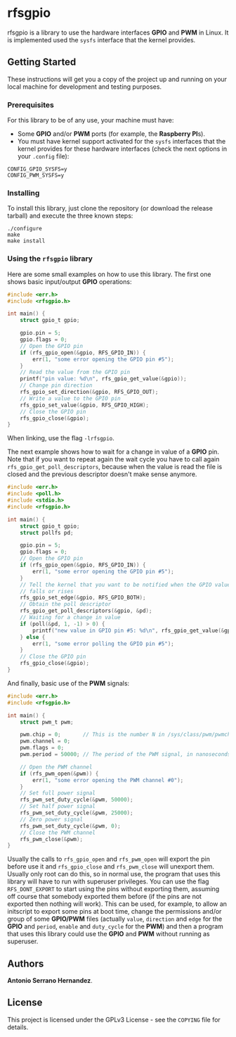 
# rfsgpio

rfsgpio is a library to use the hardware interfaces **GPIO** and **PWM** in
Linux. It is implemented used the `sysfs` interface that the kernel provides.

## Getting Started

These instructions will get you a copy of the project up and running on your
local machine for development and testing purposes.

### Prerequisites

For this library to be of any use, your machine must have:

* Some **GPIO** and/or **PWM** ports (for example, the **Raspberry PI**s).
* You must have kernel support activated for the `sysfs` interfaces that the
  kernel provides for these hardware interfaces (check the next options in
  your `.config` file):

```
CONFIG_GPIO_SYSFS=y
CONFIG_PWM_SYSFS=y
```

### Installing

To install this library, just clone the repository (or download the release
tarball) and execute the three known steps:

```
./configure
make
make install
```

### Using the `rfsgpio` library

Here are some small examples on how to use this library. The first one shows
basic input/output **GPIO** operations:

```c
#include <err.h>
#include <rfsgpio.h>

int main() {
    struct gpio_t gpio;

    gpio.pin = 5;
    gpio.flags = 0;
    // Open the GPIO pin
    if (rfs_gpio_open(&gpio, RFS_GPIO_IN)) {
        err(1, "some error opening the GPIO pin #5");
    }
    // Read the value from the GPIO pin
    printf("pin value: %d\n", rfs_gpio_get_value(&gpio));
    // Change pin direction
    rfs_gpio_set_direction(&gpio, RFS_GPIO_OUT);
    // Write a value to the GPIO pin
    rfs_gpio_set_value(&gpio, RFS_GPIO_HIGH);
    // Close the GPIO pin
    rfs_gpio_close(&gpio);
}

```

When linking, use the flag `-lrfsgpio`.

The next example shows how to wait for a change in value of a **GPIO** pin.
Note that if you want to repeat again the wait cycle you have to call again
`rfs_gpio_get_poll_descriptors`, because when the value is read the file is
closed and the previous descriptor doesn't make sense anymore.

```c
#include <err.h>
#include <poll.h>
#include <stdio.h>
#include <rfsgpio.h>

int main() {
    struct gpio_t gpio;
    struct pollfs pd;

    gpio.pin = 5;
    gpio.flags = 0;
    // Open the GPIO pin
    if (rfs_gpio_open(&gpio, RFS_GPIO_IN)) {
        err(1, "some error opening the GPIO pin #5");
    }
    // Tell the kernel that you want to be notified when the GPIO value
    // falls or rises
    rfs_gpio_set_edge(&gpio, RFS_GPIO_BOTH);
    // Obtain the poll descriptor
    rfs_gpio_get_poll_descriptors(&gpio, &pd);
    // Waiting for a change in value
    if (poll(&pd, 1, -1) > 0) {
        printf("new value in GPIO pin #5: %d\n", rfs_gpio_get_value(&gpio));
    } else {
        err(1, "some error polling the GPIO pin #5");
    }
    // Close the GPIO pin
    rfs_gpio_close(&gpio);
}

```

And finally, basic use of the **PWM** signals:

```c
#include <err.h>
#include <rfsgpio.h>

int main() {
    struct pwm_t pwm;

    pwm.chip = 0;       // This is the number N in /sys/class/pwm/pwmchipN
    pwm.channel = 0;
    pwm.flags = 0;
    pwm.period = 50000; // The period of the PWM signal, in nanoseconds

    // Open the PWM channel
    if (rfs_pwm_open(&pwm)) {
        err(1, "some error opening the PWM channel #0");
    }
    // Set full power signal
    rfs_pwm_set_duty_cycle(&pwm, 50000);
    // Set half power signal
    rfs_pwm_set_duty_cycle(&pwm, 25000);
    // Zero power signal
    rfs_pwm_set_duty_cycle(&pwm, 0);
    // Close the PWM channel
    rfs_pwm_close(&pwm);
}
```

Usually the calls to `rfs_gpio_open` and `rfs_pwm_open` will export the pin
before use it and `rfs_gpio_close` and `rfs_pwm_close` will unexport them.
Usually only root can do this, so in normal use, the program that uses this
library will have to run with superuser privileges. You can use the flag
`RFS_DONT_EXPORT` to start using the pins without exporting them, assuming
off course that somebody exported them before (if the pins are not exported
then nothing will work). This can be used, for example, to allow an initscript
to export some pins at boot time, change the permissions and/or group of some
**GPIO/PWM** files (actually `value`, `direction` and `edge` for the **GPIO**
and `period`, `enable` and `duty_cycle` for the **PWM**) and then a program
that uses this library could use the **GPIO** and **PWM** without running as
superuser.

## Authors

**Antonio Serrano Hernandez**.

## License

This project is licensed under the GPLv3 License - see the `COPYING` file for
details.

